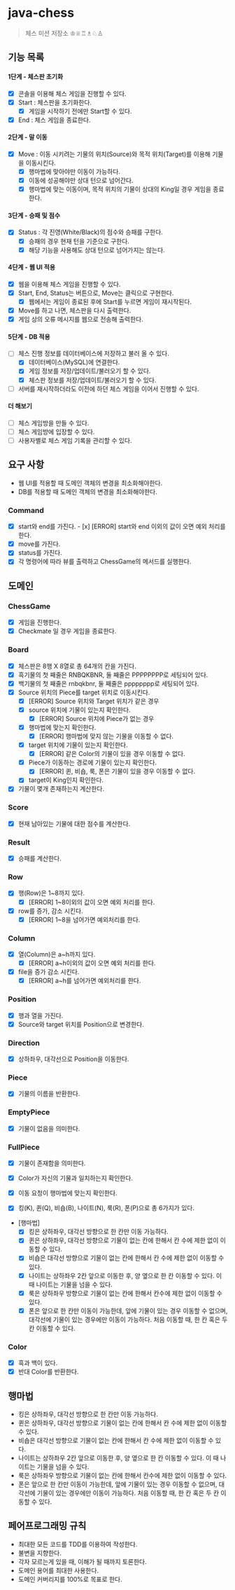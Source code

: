 # java-chess

> 체스 미션 저장소 ♔♕♖♗♘♙

## 기능 목록

#### 1단계 - 체스판 초기화
- [x] 콘솔을 이용해 체스 게임을 진행할 수 있다.
- [x] Start : 체스판을 초기화한다. 
  - [x] 게임을 시작하기 전에만 Start할 수 있다. 
- [x] End : 체스 게임을 종료한다.

#### 2단계 - 말 이동
- [x] Move : 이동 시키려는 기물의 위치(Source)와 목적 위치(Target)를 이용해 기물을 이동시킨다. 
  - [x] 행마법에 맞아야만 이동이 가능하다. 
  - [x] 이동에 성공해야만 상대 턴으로 넘어간다.
  - [x] 행마법에 맞는 이동이며, 목적 위치의 기물이 상대의 King일 경우 게임을 종료한다.

#### 3단계 - 승패 및 점수
- [x] Status : 각 진영(White/Black)의 점수와 승패를 구한다.
  - [x] 승패의 경우 현재 턴을 기준으로 구한다.
  - [x] 해당 기능을 사용해도 상대 턴으로 넘어가지는 않는다. 
  
#### 4단계 - 웹 UI 적용
- [x] 웹을 이용해 체스 게임을 진행할 수 있다.
- [X] Start, End, Status는 버튼으로, Move는 클릭으로 구현한다.
  - [x] 웹에서는 게임이 종료된 후에 Start를 누르면 게임이 재시작된다.
- [x] Move를 하고 나면, 체스판을 다시 출력한다. 
- [x] 게임 상의 오류 메시지를 웹으로 전송해 출력한다.

#### 5단계 - DB 적용
- [ ] 체스 진행 정보를 데이터베이스에 저장하고 불러 올 수 있다. 
  - [x] 데이터베이스(MySQL)에 연결한다.
  - [x] 게임 정보를 저장/업데이트/불러오기 할 수 있다. 
  - [x] 체스판 정보를 저장/업데이트/불러오기 할 수 있다.
- [ ] 서버를 재시작하더라도 이전에 하던 체스 게임을 이어서 진행할 수 있다. 

#### 더 해보기
- [ ] 체스 게임방을 만들 수 있다. 
- [ ] 체스 게임방에 입장할 수 있다. 
- [ ] 사용자별로 체스 게임 기록을 관리할 수 있다.

## 요구 사항
- 웹 UI를 적용할 때 도메인 객체의 변경을 최소화해야한다.
- DB를 적용할 때 도메인 객체의 변경을 최소화해야한다.

### Command

- [x] start와 end를 가진다.
      - [x] [ERROR] start와 end 이외의 값이 오면 예외 처리를 한다.
- [x] move를 가진다.
- [x] status를 가진다.
- [x] 각 명령어에 따라 뷰를 출력하고 ChessGame의 메서드를 실행한다.

## 도메인

### ChessGame

- [x] 게임을 진행한다.
- [x] Checkmate 일 경우 게임을 종료한다.

### Board

- [x] 체스판은 8행 X 8열로 총 64개의 칸을 가진다.
- [x] 흑기물의 첫 째줄은 RNBQKBNR, 둘 째줄은 PPPPPPPP로 세팅되어 있다.
- [x] 백기물의 첫 째줄은 rnbqkbnr, 둘 째줄은 pppppppp로 세팅되어 있다.
- [x] Source 위치의 Piece를 target 위치로 이동시킨다.
    - [x] [ERROR] Source 위치와 Target 위치가 같은 경우
    - [x] source 위치에 기물이 있는지 확인한다.
        - [x] [ERROR] Source 위치에 Piece가 없는 경우
    - [x] 행마법에 맞는지 확인한다.
        - [x] [ERROR] 행마법에 맞지 않는 기물을 이동할 수 없다.
    - [x] target 위치에 기물이 있는지 확인한다.
        - [x] [ERROR] 같은 Color의 기물이 있을 경우 이동할 수 없다.
    - [x] Piece가 이동하는 경로에 기물이 있는지 확인한다.
        - [x] [ERROR] 퀸, 비숍, 룩, 폰은 기물이 있을 경우 이동할 수 없다.
    - [x] target이 King인지 확인한다.
- [x] 기물이 몇개 존재하는지 계산한다.

### Score

- [x] 현재 남아있는 기물에 대한 점수를 계산한다.

### Result

- [x] 승패를 계산한다.

### Row

- [x] 행(Row)은 1~8까지 있다.
    - [x] [ERROR] 1~8이외의 값이 오면 예외 처리를 한다.
- [x] row를 증가, 감소 시킨다.
    - [x] [ERROR] 1~8을 넘어가면 예외처리를 한다.

### Column

- [x] 열(Column)은 a~h까지 있다.
    - [x] [ERROR] a~h이외의 값이 오면 예외 처리를 한다.
- [x] file을 증가 감소 시킨다.
    - [x] [ERROR] a~h를 넘어가면 예외처리를 한다.

### Position

- [x] 행과 열을 가진다.
- [x] Source와 target 위치를 Position으로 변경한다.

### Direction

- [x] 상하좌우, 대각선으로 Position을 이동한다.

### Piece

- [x] 기물의 이름을 반환한다.

### EmptyPiece

- [x] 기물이 없음을 의미한다.

### FullPiece

- [x] 기물이 존재함을 의미한다.
- [x] Color가 자신의 기물과 일치하는지 확인한다.
- [x] 이동 요청이 행마법에 맞는지 확인한다.

- [x] 킹(K), 퀸(Q), 비숍(B), 나이트(N), 룩(R), 폰(P)으로 총 6가지가 있다.
- [행마법]
    - [x] 킹은 상하좌우, 대각선 방향으로 한 칸만 이동 가능하다.
    - [x] 퀸은 상하좌우, 대각선 방향으로 기물이 없는 칸에 한해서 칸 수에 제한 없이 이동할 수 있다.
    - [x] 비숍은 대각선 방향으로 기물이 없는 칸에 한해서 칸 수에 제한 없이 이동할 수 있다.
    - [x] 나이트는 상하좌우 2칸 앞으로 이동한 후, 양 옆으로 한 칸 이동할 수 있다. 이 때 나이트는 기물을 넘을 수 있다.
    - [x] 룩은 상하좌우 방향으로 기물이 없는 칸에 한해서 칸수에 제한 없이 이동할 수 있다.
    - [x] 폰은 앞으로 한 칸만 이동이 가능한데, 앞에 기물이 있는 경우 이동할 수 없으며, 대각선에 기물이 있는 경우에만 이동이 가능하다. 처음 이동할 때, 한 칸 혹은
      두 칸 이동할 수 있다.

### Color

- [x] 흑과 백이 있다.
- [x] 반대 Color를 반환한다.

## 행마법

- 킹은 상하좌우, 대각선 방향으로 한 칸만 이동 가능하다.
- 퀸은 상하좌우, 대각선 방향으로 기물이 없는 칸에 한해서 칸 수에 제한 없이 이동할 수 있다.
- 비숍은 대각선 방향으로 기물이 없는 칸에 한해서 칸 수에 제한 없이 이동할 수 있다.
- 나이트는 상하좌우 2칸 앞으로 이동한 후, 양 옆으로 한 칸 이동할 수 있다. 이 때 나이트는 기물을 넘을 수 있다.
- 룩은 상하좌우 방향으로 기물이 없는 칸에 한해서 칸수에 제한 없이 이동할 수 있다.
- 폰은 앞으로 한 칸만 이동이 가능한데, 앞에 기물이 있는 경우 이동할 수 없으며, 대각선에 기물이 있는 경우에만 이동이 가능하다. 처음 이동할 때, 한 칸 혹은 두 칸 이동할
  수 있다.

## 페어프로그래밍 규칙

- 최대한 모든 코드를 TDD를 이용하여 작성한다.
- 불변을 지향한다.
- 각자 모르는게 있을 때, 이해가 될 때까지 토론한다.
- 도메인 용어를 최대한 사용한다.
- 도메인 커버리지를 100%로 목표로 한다.
